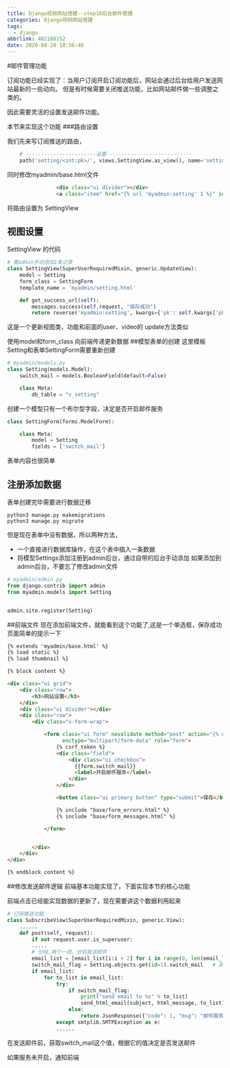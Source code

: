 ```yaml
---
title: Django视频网站搭建--step16后台邮件管理
categories: Django视频网站搭建
tags:
  - django
abbrlink: 482180152
date: 2020-08-28 18:56:46
---
```

#邮件管理功能

订阅功能已经实现了：当用户订阅开启订阅功能后，网站会通过后台给用户发送网站最新的一些动向。
但是有时候需要关闭推送功能，比如网站邮件做一些调整之类的。

因此需要灵活的设置发送邮件功能。

本节来实现这个功能
###路由设置

我们先来写订阅推送的路由，
```python
    # -----------------------设置----------------------------
    path('setting/<int:pk>/', views.SettingView.as_view(), name='setting'),
```
同时修改myadmin/base.html文件
```html
                <div class="ui divider"></div>
                <a class="item" href="{% url 'myadmin:setting' 1 %}" id="setting">设置</a>
```

将路由设置为 SettingView
## 视图设置
 SettingView 的代码
```python
# 需admin手动添加1条记录
class SettingView(SuperUserRequiredMixin, generic.UpdateView):
    model = Setting
    form_class = SettingForm
    template_name = 'myadmin/setting.html'

    def get_success_url(self):
        messages.success(self.request, "保存成功")
        return reverse('myadmin:setting', kwargs={'pk': self.kwargs['pk']})
```

这是一个更新视图类，功能和前面的user、video的 update方法类似

使用model和form_class 向前端传递更新数据
##模型表单的创建
这里模板Setting和表单SettingForm需要重新创建
```python
# myadmin/models.py
class Setting(models.Model):
    switch_mail = models.BooleanField(default=False)

    class Meta:
        db_table = "v_setting"
```
创建一个模型只有一个布尔型字段，决定是否开启邮件服务

```python
class SettingForm(forms.ModelForm):

    class Meta:
        model = Setting
        fields = ['switch_mail']

```
表单内容也很简单

## 注册添加数据
表单创建完毕需要进行数据迁移
```
python3 manage.py makemigrations
python3 manage.py migrate
```
但是现在表单中没有数据，所以两种方法，
   - 一个直接进行数据库操作，在这个表中插入一条数据
   - 将模型Settings添加注册到admin后台，通过自带的后台手动添加
如果添加到admin后台，不要忘了修改admin文件
```python
# myadmin/admin.py
from django.contrib import admin
from myadmin.models import Setting


admin.site.register(Setting)
```
##前端文件
现在添加前端文件，就能看到这个功能了,这是一个单选框，保存成功页面简单的提示一下
```html
{% extends 'myadmin/base.html' %}
{% load static %}
{% load thumbnail %}

{% block content %}

<div class="ui grid">
    <div class="row">
        <h3>网站设置</h3>
    </div>
    <div class="ui divider"></div>
    <div class="row">
        <div class="v-form-wrap">

            <form class="ui form" novalidate method="post" action="{% url 'myadmin:setting' 1 %}"
                  enctype="multipart/form-data" role="form">
                {% csrf_token %}
                <div class="field">
                    <div class="ui checkbox">
                      {{form.switch_mail}}
                      <label>开启邮件服务</label>
                    </div>
                </div>

                <button class="ui primary button" type="submit">保存</button>

                {% include "base/form_errors.html" %}
                {% include "base/form_messages.html" %}

            </form>


        </div>
    </div>
</div>

{% endblock content %}

```
##修改发送邮件逻辑
前端基本功能实现了，下面实现本节的核心功能

前端点击已经能实现数据的更新了，现在需要讲这个数据利用起来
```python
# 订阅推送功能
class SubscribeView(SuperUserRequiredMixin, generic.View):
    ......
    def post(self, request):
        if not request.user.is_superuser:
        .....
        # 分组,两个一组，分别发送邮件
        email_list = [email_list[i:i + 2] for i in range(0, len(email_list), 2)]
        switch_mail_flag = Setting.objects.get(id=1).switch_mail   # 获取是否发送邮件标志位
        if email_list:
            for to_list in email_list:
                try:
                    if switch_mail_flag:
                        print("send email to %s" % to_list)
                        send_html_email(subject, html_message, to_list)
                    else:
                        return JsonResponse({"code": 1, "msg": "邮件服务未开启"})  # 通知前端服务未开启
                except smtplib.SMTPException as e:
                ......

```
在发送邮件前，获取switch_mail这个值，根据它的值决定是否发送邮件

如果服务未开启，通知前端